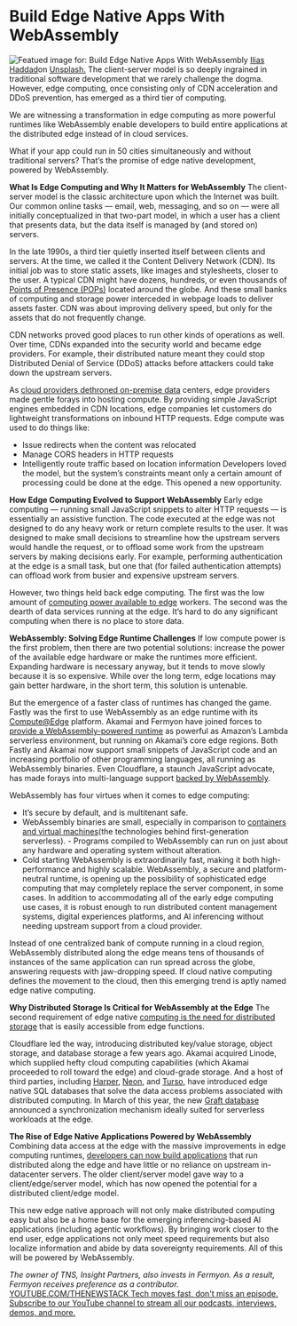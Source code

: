 # Build Edge Native Apps With WebAssembly
![Featued image for: Build Edge Native Apps With WebAssembly](https://cdn.thenewstack.io/media/2025/05/50a5769a-ilias-haddad-oekcfimctcg-unsplash-1024x683.jpg)
[Ilias Haddad](https://unsplash.com/@iliashaddad3?utm_content=creditCopyText&utm_medium=referral&utm_source=unsplash)on
[Unsplash.](https://unsplash.com/photos/a-man-sitting-on-a-couch-with-a-laptop-OeKCFIMcTcg?utm_content=creditCopyText&utm_medium=referral&utm_source=unsplash)
The client-server model is so deeply ingrained in traditional software development that we rarely challenge the dogma. However, edge computing, once consisting only of CDN acceleration and DDoS prevention, has emerged as a third tier of computing.

We are witnessing a transformation in edge computing as more powerful runtimes like WebAssembly enable developers to build entire applications at the distributed edge instead of in cloud services.

What if your app could run in 50 cities simultaneously and without traditional servers? That’s the promise of edge native development, powered by WebAssembly.

**What Is Edge Computing and Why It Matters for WebAssembly**
The client-server model is the classic architecture upon which the Internet was built. Our common online tasks — email, web, messaging, and so on — were all initially conceptualized in that two-part model, in which a user has a client that presents data, but the data itself is managed by (and stored on) servers.

In the late 1990s, a third tier quietly inserted itself between clients and servers. At the time, we called it the Content Delivery Network (CDN). Its initial job was to store static assets, like images and stylesheets, closer to the user. A typical CDN might have dozens, hundreds, or even thousands of [Points of Presence (POPs)](https://networkencyclopedia.com/point-of-presence-pop/) located around the globe. And these small banks of computing and storage power interceded in webpage loads to deliver assets faster. CDN was about improving delivery speed, but only for the assets that do not frequently change.

CDN networks proved good places to run other kinds of operations as well. Over time, CDNs expanded into the security world and became edge providers. For example, their distributed nature meant they could stop Distributed Denial of Service (DDoS) attacks before attackers could take down the upstream servers.

As [cloud providers dethroned on-premise data](https://thenewstack.io/the-architects-guide-to-the-modern-data-stack/) centers, edge providers made gentle forays into hosting compute. By providing simple JavaScript engines embedded in CDN locations, edge companies let customers do lightweight transformations on inbound HTTP requests. Edge compute was used to do things like:

- Issue redirects when the content was relocated
- Manage CORS headers in HTTP requests
- Intelligently route traffic based on location information
Developers loved the model, but the system’s constraints meant only a certain amount of processing could be done at the edge. This opened a new opportunity.

**How Edge Computing Evolved to Support WebAssembly**
Early edge computing — running small JavaScript snippets to alter HTTP requests — is essentially an assistive function. The code executed at the edge was not designed to do any heavy work or return complete results to the user. It was designed to make small decisions to streamline how the upstream servers would handle the request, or to offload some work from the upstream servers by making decisions early. For example, performing authentication at the edge is a small task, but one that (for failed authentication attempts) can offload work from busier and expensive upstream servers.

However, two things held back edge computing. The first was the low amount of [computing power available to edge](https://thenewstack.io/vmware-discloses-its-edge-computing-future/) workers. The second was the dearth of data services running at the edge. It’s hard to do any significant computing when there is no place to store data.

**WebAssembly: Solving Edge Runtime Challenges**
If low compute power is the first problem, then there are two potential solutions: increase the power of the available edge hardware or make the runtimes more efficient. Expanding hardware is necessary anyway, but it tends to move slowly because it is so expensive. While over the long term, edge locations may gain better hardware, in the short term, this solution is untenable.

But the emergence of a faster class of runtimes has changed the game. Fastly was the first to use WebAssembly as an edge runtime with its [Compute@Edge](https://docs.fastly.com/products/compute) platform. Akamai and Fermyon have joined forces to [provide a WebAssembly-powered runtime](https://thenewstack.io/should-you-care-about-fermyon-wasm-functions-on-akamai/) as powerful as Amazon’s Lambda serverless environment, but running on Akamai’s core edge regions. Both Fastly and Akamai now support small snippets of JavaScript code and an increasing portfolio of other programming languages, all running as WebAssembly binaries. Even Cloudflare, a staunch JavaScript advocate, has made forays into multi-language support [backed by WebAssembly](https://developers.cloudflare.com/workers/runtime-apis/webassembly/).

WebAssembly has four virtues when it comes to edge computing:

- It’s secure by default, and is multitenant safe.
- WebAssembly binaries are small, especially in comparison to
[containers and virtual machines](https://thenewstack.io/containers-vs-virtual-machines-another-perspective/)(the technologies behind first-generation serverless). - Programs compiled to WebAssembly can run on just about any hardware and operating system without alteration.
- Cold starting WebAssembly is extraordinarily fast, making it both high-performance and highly scalable.
WebAssembly, a secure and platform-neutral runtime, is opening up the possibility of sophisticated edge computing that may completely replace the server component, in some cases. In addition to accommodating all of the early edge computing use cases, it is robust enough to run distributed content management systems, digital experiences platforms, and AI inferencing without needing upstream support from a cloud provider.

Instead of one centralized bank of compute running in a cloud region, WebAssembly distributed along the edge means tens of thousands of instances of the same application can run spread across the globe, answering requests with jaw-dropping speed. If cloud native computing defines the movement to the cloud, then this emerging trend is aptly named edge native computing.

**Why Distributed Storage Is Critical for WebAssembly at the Edge**
The second requirement of edge native [computing is the need for distributed storage](https://thenewstack.io/what-are-time-series-databases-and-why-do-you-need-them/) that is easily accessible from edge functions.

Cloudflare led the way, introducing distributed key/value storage, object storage, and database storage a few years ago. Akamai acquired Linode, which supplied hefty cloud computing capabilities (which Akamai proceeded to roll toward the edge) and cloud-grade storage. And a host of third parties, including [Harper](https://www.harperdb.io/), [Neon](https://neon.tech/), and [Turso](https://turso.tech/), have introduced edge native SQL databases that solve the data access problems associated with distributed computing. In March of this year, the new [Graft database](https://sqlsync.dev/posts/stop-syncing-everything/) announced a synchronization mechanism ideally suited for serverless workloads at the edge.

**The Rise of Edge Native Applications Powered by WebAssembly**
Combining data access at the edge with the massive improvements in edge computing runtimes, [developers can now build applications](https://thenewstack.io/google-wants-developers-to-build-on-device-ai-applications/) that run distributed along the edge and have little or no reliance on upstream in-datacenter servers. The older client/server model gave way to a client/edge/server model, which has now opened the potential for a distributed client/edge model.

This new edge native approach will not only make distributed computing easy but also be a home base for the emerging inferencing-based AI applications (including agentic workflows). By bringing work closer to the end user, edge applications not only meet speed requirements but also localize information and abide by data sovereignty requirements. All of this will be powered by WebAssembly.

*The owner of TNS, Insight Partners, also invests in Fermyon. As a result, Fermyon receives preference as a contributor.*
[
YOUTUBE.COM/THENEWSTACK
Tech moves fast, don't miss an episode. Subscribe to our YouTube
channel to stream all our podcasts, interviews, demos, and more.
](https://youtube.com/thenewstack?sub_confirmation=1)